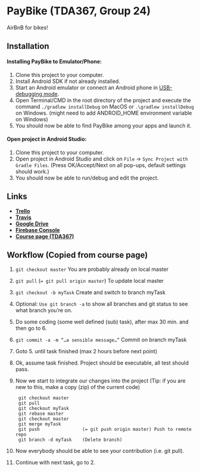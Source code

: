 # PayBike (TDA367, Group 24)
AirBnB for bikes!
## Installation

#### Installing PayBike to Emulator/Phone:
1. Clone this project to your computer.
2. Install Android SDK if not already installed.
3. Start an Android emulator or connect an Android phone in [USB-debugging mode](https://developer.android.com/studio/run/device).
4. Open Terminal/CMD in the root directory of the project and execute the command ```./gradlew installDebug``` on MacOS or ```.\gradlew installDebug``` on Windows. (might need to add ANDROID_HOME environment variable on Windows)
5. You should now be able to find PayBike among your apps and launch it.

#### Open project in Android Studio:
1. Clone this project to your computer.
2. Open project in Android Studio and click on ```File``` &rarr; ```Sync Project with Gradle Files```. (Press OK/Accept/Next on all pop-ups, default settings should work.)
3. You should now be able to run/debug and edit the project.
## Links
* [**Trello**](https://trello.com/b/hgos5Guu/eda367-payride)
* [**Travis**](https://travis-ci.org/ABoyert/TDA367-DIT212-Projekt)
* [**Google Drive**](https://drive.google.com/drive/folders/1UGm1TVGUnyhd5HZt6wGgRpqhehPjBxv0)
* [**Firebase Console**](https://console.firebase.google.com/project/paybike-f5a13/overview)
* [**Course page (TDA367)**](http://www.cse.chalmers.se/edu/course/tda367/)
## Workflow (Copied from course page)
1. ```git checkout master``` You are probably already on local master
2. ```git pull``` (```= git pull origin master```) To update local master
3. ```git checkout -b myTask``` Create and switch to branch myTask
4. Optional: ```Use git branch -a``` to show all branches and git status to see what branch you’re on.
5. Do some coding (some well defined (sub) task), after max 30 min. and then go to 6.
6. ```git commit -a -m “…a sensible message…”``` Commit on branch myTask
7. Goto 5. until task finished (max 2 hours before next point)
8. Ok, assume task finished. Project should be executable, all test should pass.
9. Now we start to integrate our changes into the project (Tip: if you are new to this, make a copy (zip) of the current code)

        git checkout master
        git pull
        git checkout myTask
        git rebase master
        git checkout master
        git merge myTask
        git push                (= git push origin master) Push to remote repo
        git branch -d myTask    (Delete branch)
10. Now everybody should be able to see your contribution (i.e. git pull).
11. Continue with next task, go to 2.
